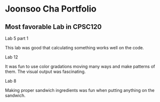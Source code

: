 # Joonsoo Cha Portfolio



## Most favorable Lab in CPSC120

Lab 5 part 1 

This lab was good that calculating something works well on the code. 

 
Lab 12 

It was fun to use color gradations moving many ways and make patterns of them. The visual output was fascinating. 

 
Lab 8 

Making proper sandwich ingredients was fun when putting anything on the sandwich. 
